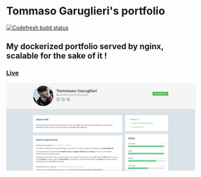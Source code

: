 # Tommaso Garuglieri's portfolio

[![Codefresh build status]( https://g.codefresh.io/api/badges/build?repoOwner=GaruGaru&repoName=portfolio&branch=master&pipelineName=portfolio&accountName=garugaru&type=cf-1)]( https://g.codefresh.io/repositories/GaruGaru/portfolio/builds?filter=trigger:build;branch:master;service:59db2e2bd0bba4000159d320~portfolio)

## My dockerized portfolio served by nginx, scalable for the sake of it !

### [Live](http://garu.pizza/)

![Preview](/assets/screenshots/preview.png)